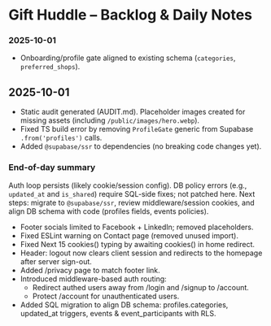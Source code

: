 # Gift Huddle – Backlog & Daily Notes

### 2025-10-01

- Onboarding/profile gate aligned to existing schema (`categories`, `preferred_shops`).
## 2025-10-01
- Static audit generated (AUDIT.md). Placeholder images created for missing assets (including `/public/images/hero.webp`). 
- Fixed TS build error by removing `ProfileGate` generic from Supabase `.from('profiles')` calls.
- Added `@supabase/ssr` to dependencies (no breaking code changes yet).

### End-of-day summary
Auth loop persists (likely cookie/session config). DB policy errors (e.g., `updated_at` and `is_shared`) require SQL-side fixes; not patched here. Next steps: migrate to `@supabase/ssr`, review middleware/session cookies, and align DB schema with code (profiles fields, events policies).
- Footer socials limited to Facebook + LinkedIn; removed placeholders.
- Fixed ESLint warning on Contact page (removed unused import).
- Fixed Next 15 cookies() typing by awaiting cookies() in home redirect.
- Header: logout now clears client session and redirects to the homepage after server sign-out.
- Added /privacy page to match footer link.
- Introduced middleware-based auth routing:
  - Redirect authed users away from /login and /signup to /account.
  - Protect /account for unauthenticated users.
- Added SQL migration to align DB schema: profiles.categories, updated_at triggers, events & event_participants with RLS.
